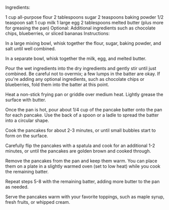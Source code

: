 Ingredients:

1 cup all-purpose flour
2 tablespoons sugar
2 teaspoons baking powder
1/2 teaspoon salt
1 cup milk
1 large egg
2 tablespoons melted butter (plus more for greasing the pan)
Optional: Additional ingredients such as chocolate chips, blueberries, or sliced bananas
Instructions:

In a large mixing bowl, whisk together the flour, sugar, baking powder, and salt until well combined.

In a separate bowl, whisk together the milk, egg, and melted butter.

Pour the wet ingredients into the dry ingredients and gently stir until just combined. Be careful not to overmix; a few lumps in the batter are okay. If you're adding any optional ingredients, such as chocolate chips or blueberries, fold them into the batter at this point.

Heat a non-stick frying pan or griddle over medium heat. Lightly grease the surface with butter.

Once the pan is hot, pour about 1/4 cup of the pancake batter onto the pan for each pancake. Use the back of a spoon or a ladle to spread the batter into a circular shape.

Cook the pancakes for about 2-3 minutes, or until small bubbles start to form on the surface.

Carefully flip the pancakes with a spatula and cook for an additional 1-2 minutes, or until the pancakes are golden brown and cooked through.

Remove the pancakes from the pan and keep them warm. You can place them on a plate in a slightly warmed oven (set to low heat) while you cook the remaining batter.

Repeat steps 5-8 with the remaining batter, adding more butter to the pan as needed.

Serve the pancakes warm with your favorite toppings, such as maple syrup, fresh fruits, or whipped cream.